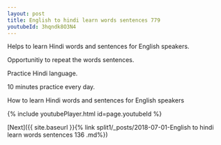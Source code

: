 ```yaml
---
layout: post
title: English to hindi learn words sentences 779 
youtubeId: 3hqndk8O3N4
---
```

 
 
Helps to learn Hindi words and sentences for English speakers.

Opportunitiy to repeat the words sentences. 

Practice Hindi language. 
 
10 minutes practice every day. 
 
How to learn Hindi words and sentences for English speakers 
 
{% include youtubePlayer.html id=page.youtubeId %}
 
 
[Next]({{ site.baseurl }}{% link  split1/_posts/2018-07-01-English to hindi learn words sentences 136 .md%})
 
